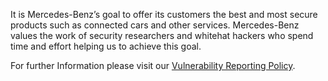 <!-- SPDX-License-Identifier: MIT --->
It is Mercedes-Benz’s goal to offer its customers the best and most secure products such as connected cars and other services. Mercedes-Benz values the work of security researchers and whitehat hackers who spend time and effort helping us to achieve this goal.

For further Information please visit our [Vulnerability Reporting Policy](https://www.mercedes-benz.com/whitehat/).